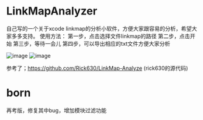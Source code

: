 # LinkMapAnalyzer
自己写的一个关于xcode linkmap的分析小软件，方便大家跟容易的分析，希望大家多多支持。
使用方法：
第一步，点击选择文件linkmap的路径
第二步，点击开始
第三步，等待一会儿
第四步，可以导出相应的txt文件方便大家分析

![image](http://img.blog.csdn.net/20160105144046323?watermark/2/text/aHR0cDovL2Jsb2cuY3Nkbi5uZXQv/font/5a6L5L2T/fontsize/400/fill/I0JBQkFCMA==/dissolve/70/gravity/Center)
![image](https://github.com/WMSmile/WMLinkMapAnalyzer/show.jpg)




参考了；https://github.com/Rick630/LinkMap-Analyze (rick630的源代码)

# born
再考版，修复其中bug，增加模块过滤功能
